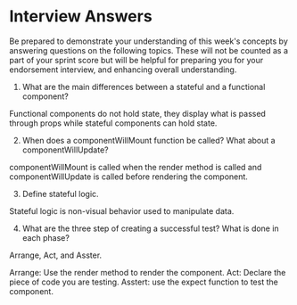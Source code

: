 # Interview Answers

Be prepared to demonstrate your understanding of this week's concepts by answering questions on the following topics. These will not be counted as a part of your sprint score but will be helpful for preparing you for your endorsement interview, and enhancing overall understanding.

1. What are the main differences between a stateful and a functional component?

Functional components do not hold state, they display what is passed through props while stateful components can hold state.

2. When does a componentWillMount function be called? What about a componentWillUpdate?

componentWillMount is called when the render method is called and componentWillUpdate is called before rendering the component.

3. Define stateful logic.

Stateful logic is non-visual behavior used to manipulate data.

4. What are the three step of creating a successful test? What is done in each phase?

Arrange, Act, and Asster.

Arrange: Use the render method to render the component.
Act: Declare the piece of code you are testing.
Asstert: use the expect function to test the component.
